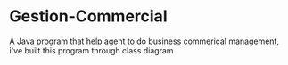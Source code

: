 # Gestion-Commercial
A Java program that help agent to do business commerical management, i've built this program through class diagram 
